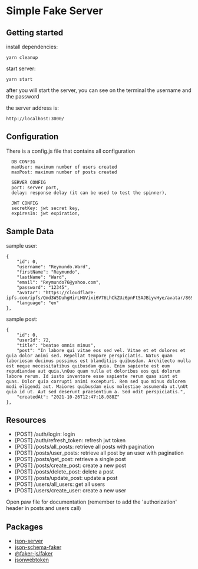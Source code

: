 # Simple Fake Server

## Getting started

install dependencies:

```
yarn cleanup
```

start server:

```
yarn start
```

after you will start the server, you can see on the terminal the username and the password

the server address is:

```
http://localhost:3000/
```

## Configuration

There is a config.js file that contains all configuration

```
  DB CONFIG
  maxUser: maximum number of users created
  maxPost: maximum number of posts created

  SERVER CONFIG
  port: server port,
  delay: response delay (it can be used to test the spinner),

  JWT CONFIG
  secretKey: jwt secret key,
  expiresIn: jwt expiration,
```

## Sample Data

sample user:

```
{
    "id": 0,
    "username": "Reymundo.Ward",
    "firstName": "Reymundo",
    "lastName": "Ward",
    "email": "Reymundo76@yahoo.com",
    "password": "12345",
    "avatar": "https://cloudflare-ipfs.com/ipfs/Qmd3W5DuhgHirLHGVixi6V76LhCkZUz6pnFt5AJBiyvHye/avatar/869.jpg"
    "language": "en"
},
```

sample post:

```
{
    "id": 0,
    "userId": 72,
    "title": "beatae omnis minus",
    "post": "In labore qui vitae eos sed vel. Vitae et et dolores et quia dolor animi sed. Repellat tempore perspiciatis. Natus quam laboriosam ducimus possimus est blanditiis quibusdam. Architecto nulla est neque necessitatibus quibusdam quia. Enim sapiente est eum repudiandae aut quia.\nQuo quam nulla et doloribus eos qui dolorum labore rerum. Id iusto inventore esse sapiente rerum quas sint et quas. Dolor quia corrupti animi excepturi. Rem sed quo minus dolorem modi eligendi aut. Maiores quibusdam eius molestiae assumenda ut.\nUt quia id ut. Aut sed deserunt praesentium a. Sed odit perspiciatis.",
    "createdAt": "2021-10-26T12:47:18.088Z"
},
```

## Resources

- [POST] /auth/login: login
- [POST] /auth/refresh_token: refresh jwt token
- [POST] /posts/all_posts: retrieve all posts with pagination
- [POST] /posts/user_posts: retrieve all post by an user with pagination
- [POST] /posts/get_post: retrieve a single post
- [POST] /posts/create_post: create a new post
- [POST] /posts/delete_post: delete a post
- [POST] /posts/update_post: update a post
- [POST] /users/all_users: get all users
- [POST] /users/create_user: create a new user

Open paw file for documentation (remember to add the 'authorization' header in posts and users call)

## Packages

- [json-server](https://github.com/typicode/json-server)
- [json-schema-faker](https://github.com/json-schema-faker/json-schema-faker)
- [@faker-js/faker](https://fakerjs.dev/guide/)
- [jsonwebtoken](https://github.com/auth0/node-jsonwebtoken)
